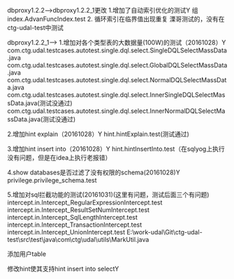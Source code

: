 dbproxy1.2.2--&gt;dbproxy1.2.2\_1更改
1.增加了自动索引优化的测试Y
组index.AdvanFuncIndex.test
2. 循环索引在临界值出现重复
溧哥测试的，没有在ctg-udal-test中测试

dbproxy1.2.2\_1--&gt;
1.增加对各个类型表的大数据量\(100W\)的测试（20161028）Y
com.ctg.udal.testcases.autotest.single.dql.select.SingleDQLSelectMassData.java
com.ctg.udal.testcases.autotest.single.dql.select.GlobalDQLSelectMassData.java
com.ctg.udal.testcases.autotest.single.dql.select.NormalDQLSelectMassData.java
com.ctg.udal.testcases.autotest.single.dql.select.InnerSingleDQLSelectMassData.java\(测试没通过\)
com.ctg.udal.testcases.autotest.single.dql.select.InnerNormalDQLSelectMassData.java\(测试没通过\)

2.增加hint explain（20161028）Y
hint.hintExplain.test\(测试通过\)

3.增加hint insert into（20161028）Y
hint.hintInsertInto.test（在sqlyog上执行没有问题，但是在idea上执行老报错）

4.show databases是否过滤了没有权限的schema\(20161028\)Y
privilege.privilege\_schema.test

5.增加对sql拦截功能的测试\(20161031\)\(这里有问题，测试后面三个有问题\)
intercept.in.Intercept\_RegularExpressionIntercept.test
intercept.in.Intercept\_ResultSetNumIntercept.test
intercept.in.Intercept\_SqlLengthIntercept.test
intercept.in.Intercept\_TransactionIntercept.test
intercept.in.Intercept\_UnionIntercept.test
E:\work-udal\Git\ctg-udal-test\src\test\java\com\ctg\udal\utils\MarkUtil.java

添加用户table

修改hint使其支持hint insert into selectY

